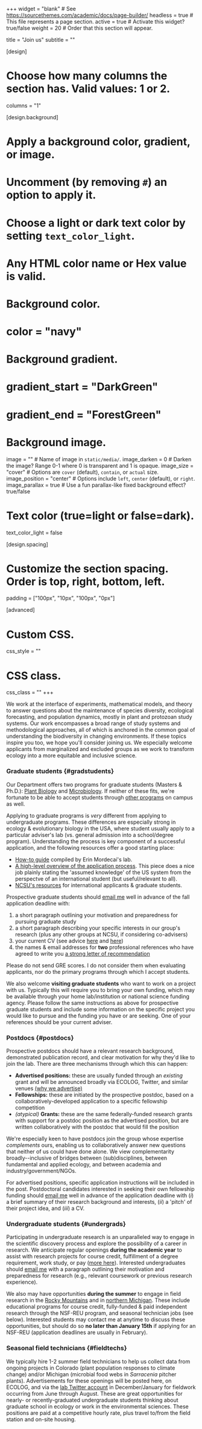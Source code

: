 +++
widget = "blank"  # See https://sourcethemes.com/academic/docs/page-builder/
headless = true  # This file represents a page section.
active = true  # Activate this widget? true/false
weight = 20  # Order that this section will appear.

title = "Join us"
subtitle = ""

[design]
  # Choose how many columns the section has. Valid values: 1 or 2.
  columns = "1"

[design.background]
  # Apply a background color, gradient, or image.
  #   Uncomment (by removing `#`) an option to apply it.
  #   Choose a light or dark text color by setting `text_color_light`.
  #   Any HTML color name or Hex value is valid.

  # Background color.
  # color = "navy"
  
  # Background gradient.
  # gradient_start = "DarkGreen"
  # gradient_end = "ForestGreen"
  
  # Background image.
  image = ""  # Name of image in `static/media/`.
  image_darken = 0  # Darken the image? Range 0-1 where 0 is transparent and 1 is opaque.
  image_size = "cover"  #  Options are `cover` (default), `contain`, or `actual` size.
  image_position = "center"  # Options include `left`, `center` (default), or `right`.
  image_parallax = true  # Use a fun parallax-like fixed background effect? true/false
  
  # Text color (true=light or false=dark).
  text_color_light = false

[design.spacing]
  # Customize the section spacing. Order is top, right, bottom, left.
  padding = ["100px", "10px", "100px", "0px"]

[advanced]
 # Custom CSS. 
 css_style = ""
 
 # CSS class.
 css_class = ""
+++

We work at the interface of experiments, mathematical models, and theory to answer questions about the maintenance of species diversity, ecological forecasting, and population dynamics, mostly in plant and protozoan study systems. Our work encompasses a broad range of study systems and methodological approaches, all of which is anchored in the common goal of understanding the biodiversity in changing environments. If these topics inspire you too, we hope you'll consider joining us. We especially welcome applicants from marginalized and excluded groups as we work to transform ecology into a more equitable and inclusive science.

### Graduate students {#gradstudents}

Our Department offers two programs for graduate students (Masters & Ph.D.): [Plant Biology](https://cals.ncsu.edu/plant-and-microbial-biology/students/graduate/pb-grad-homepage/) and [Microbiology](https://cals.ncsu.edu/plant-and-microbial-biology/students/graduate/mb-grad-programs/). If neither of these fits, we're fortunate to be able to accept students through [other programs](https://grad.ncsu.edu/programs/) on campus as well.

Applying to graduate programs is *very* different from applying to undergraduate programs. These differences are especially strong in ecology & evolutionary biology in the USA, where student usually apply to a particular adviser's lab (vs. general admission into a school/degree program). Understanding the process is key component of a successful application, and the following resources offer a good starting place:

- [How-to guide](https://www.mordecailab.com/news-marquee/applying-for-grad-school) compiled by Erin Mordecai's lab.
- [A high-level overview of the application process](https://ssecommunityblog.org/applying-to-a-phd-program-in-the-us-as-an-international-student/). This piece does a nice job plainly stating the 'assumed knowledge' of the US system from the perspectve of an international student (but useful/relevant to all).
- [NCSU's resources](https://grad.ncsu.edu/students/international-students/) for international applicants & graduate students.

Prospective graduate students should [email me](#contact) well in advance of the fall application deadline with:

1. a short paragraph outlining your motivation and preparedness for pursuing graduate study
2. a short paragraph describing your specific interests in our group's research (plus any other groups at NCSU, if considering co-advisers)
3. your current CV (see advice [here](https://wordvice.com/how-to-write-a-flawless-cv-curriculum-vitae-for-graduate-school/) and [here](https://www.prepscholar.com/gre/blog/how-to-write-a-cv-for-graduate-school/))
4. the names & email addresses for **two** professional references who have agreed to write you [a strong letter of recommendation](https://graduateschoolsite.com/letter-of-recommendation-for-graduate-school/)

Please do not send GRE scores. I do not consider them when evaluating applicants, nor do the primary programs through which I accept students.

We also welcome **visiting graduate students** who want to work on a project with us. Typically this will require you to bring your own funding, which may be available through your home lab/institution or national science funding agency. Please follow the same instructions as above for prospective graduate students and include some information on the specific project you would like to pursue and the funding you have or are seeking. One of your references should be your current adviser.

### Postdocs {#postdocs}

Prospective postdocs should have a relevant research background, demonstrated publication record, and clear motivation for why they'd like to join the lab. There are three mechanisms through which this can happen:

- **Advertised positions:** these are usually funded through an *existing* grant and will be announced broadly via ECOLOG, Twitter, and similar venues [(why we advertise)](https://www.chronicle.com/article/how-the-opaque-way-we-hire-postdocs-contributes-to-sciences-diversity-problem/)
- **Fellowships:** these are initiated by the prospective postdoc, based on a collaboratively-developed application to a specific fellowship competition
- *(atypical)* **Grants:** these are the same federally-funded research grants with support for a postdoc position as the advertised position, but are written collaboratively with the postdoc that would fill the position

We're especially keen to have postdocs join the group whose expertise *complements* ours, enabling us to collaboratively answer new questions that neither of us could have done alone. We view complementarity broadly--inclusive of bridges between (sub)disciplines, between fundamental and applied ecology, and between academia and industry/government/NGOs.

For advertised positions, specific application instructions will be included in the post. Postdoctoral candidates interested in seeking their own fellowship funding should [email me](#contact) well in advance of the application deadline with (*i*) a brief summary of their research background and interests, (*ii*) a 'pitch' of their project idea, and (*iii*) a CV.

### Undergraduate students {#undergrads}

Participating in undergraduate research is an unparalleled way to engage in the scientific discovery process and explore the possibility of a career in research. We anticipate regular openings **during the academic year** to assist with research projects for course credit, fulfillment of a degree requirement, work study, or pay ([more here](https://undergradresearch.dasa.ncsu.edu/getting-started/)). Interested undergraduates should [email me](#contact) with a paragraph outlining their motivation and preparedness for research (e.g., relevant coursework or previous research experience).

We also may have opportunities **during the summer** to engage in field research in the [Rocky Mountains](https://www.rmbl.org/students/undergraduates-beyond/summer-education-programreu/) and in [northern Michigan](https://lsa.umich.edu/umbs/students.html). These include educational programs for course credit, fully-funded & paid independent research through the NSF-REU program, and seasonal technician jobs (see below). Interested students may contact me at anytime to discuss these opportunities, but should do so **no later than January 15th** if applying for an NSF-REU (application deadlines are usually in February).

### Seasonal field technicians {#fieldtechs}

We typically hire 1-2 summer field technicians to help us collect data from ongoing projects in Colorado (plant population responses to climate change) and/or Michigan (microbial food webs in *Sarracenia* pitcher plants). Advertisements for these openings will be posted here, on ECOLOG, and via the [lab Twitter account](https://twitter.com/parameterizeit) in December/January for fieldwork occurring from June through August. These are great opportunities for nearly- or recently-graduated undergraduate students thinking about graduate school in ecology or work in the environmental sciences. These positions are paid at a competitive hourly rate, plus travel to/from the field station and on-site housing.
